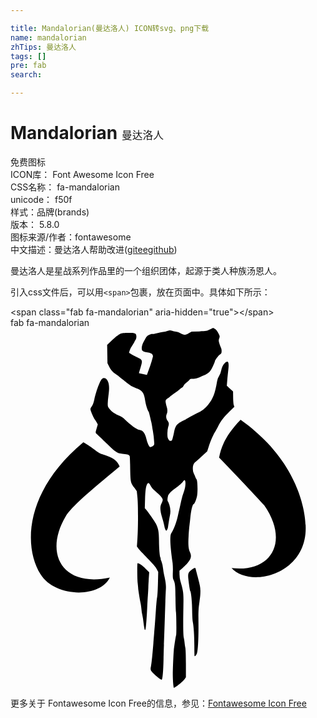```yaml
---

title: Mandalorian(曼达洛人) ICON转svg、png下载
name: mandalorian
zhTips: 曼达洛人
tags: []
pre: fab
search: 

---
```


# Mandalorian  <small style="font-size: 60%;font-weight: 100">曼达洛人</small>


<div class="detail-page">
<p>
<span><span class="badge-success badge">免费图标</span> </span>
<br/>
<span>
ICON库：
<span class="badge-secondary badge">Font Awesome Icon Free</span> 
</span>
<br/>
<span>
CSS名称：
<span class="badge-secondary badge">fa-mandalorian</span> 
</span>
<br/>
<span>
unicode：
<span class="badge-secondary badge">f50f</span> 
<copy-btn content='f50f' btn-title=""></copy-btn>
<copy-btn :content='String.fromCodePoint(parseInt("f50f", 16))' btn-title="复制U"></copy-btn>
</span><br/><span>样式：<span class="badge-light badge">品牌(brands)</span></span>
<br/>
<span>
版本：
<span class="badge-secondary badge">5.8.0</span> 
</span>
<br/>
<span>图标来源/作者：<span class="badge-light badge">fontawesome</span></span> 
<br/>
<span class="zh-detail">中文描述：<span class="badge-primary badge">曼达洛人</span><span class="help-link"><span>帮助改进</span>(<a href="https://gitee.com/liuwave/icon-helper/edit/master/json/fontawesome/brands/mandalorian.json" target="_blank" rel="noopener noreferrer">gitee</a><a href="https://github.com/liuwave/icon-helper/edit/master/json/fontawesome/brands/mandalorian.json" target="_blank" rel="noopener noreferrer">github</a></span>)</span><br/>
</p>
</div><div class="description description alert alert-light">曼达洛人是星战系列作品里的一个组织团体，起源于类人种族汤恩人。</div>
<div class="alert alert-dark">
  <i class="fab fa-mandalorian fa-xs"></i>
  <i class="fab fa-mandalorian fa-sm"></i>
  <i class="fab fa-mandalorian fa-lg"></i>
  <i class="fab fa-mandalorian fa-2x"></i>
  <i class="fab fa-mandalorian fa-3x"></i>
  <i class="fab fa-mandalorian fa-5x"></i>
  <i class="fab fa-mandalorian fa-7x"></i>
</div>
<div>
  <p>引入css文件后，可以用<code>&lt;span&gt;</code>包裹，放在页面中。具体如下所示：    
  </p>
  <div class="alert alert-primary" style="font-size: 14px">
    &lt;span class="fab fa-mandalorian" aria-hidden="true"&gt;&lt;/span&gt;
    <copy-btn content='<span class="fab fa-mandalorian" aria-hidden="true"></span>'></copy-btn>
  </div>
  <div class="alert alert-secondary">
    <i class="fab fa-mandalorian"
    style="font-size: 24px"
    aria-hidden="true"></i> fab fa-mandalorian
    <copy-btn content="fab fa-mandalorian" btn-title="复制图标名称"></copy-btn>
  </div>
</div>
<div id="svg" class="svg-wrap">
<svg xmlns="http://www.w3.org/2000/svg" viewBox="0 0 448 512"><path d="M232.27 511.89c-1-3.26-1.69-15.83-1.39-24.58.55-15.89 1-24.72 1.4-28.76.64-6.2 2.87-20.72 3.28-21.38.6-1 .4-27.87-.24-33.13-.31-2.58-.63-11.9-.69-20.73-.13-16.47-.53-20.12-2.73-24.76-1.1-2.32-1.23-3.84-1-11.43a92.38 92.38 0 0 0-.34-12.71c-2-13-3.46-27.7-3.25-33.9s.43-7.15 2.06-9.67c3.05-4.71 6.51-14 8.62-23.27 2.26-9.86 3.88-17.18 4.59-20.74a109.54 109.54 0 0 1 4.42-15.05c2.27-6.25 2.49-15.39.37-15.39-.3 0-1.38 1.22-2.41 2.71s-4.76 4.8-8.29 7.36c-8.37 6.08-11.7 9.39-12.66 12.58s-1 7.23-.16 7.76c.34.21 1.29 2.4 2.11 4.88a28.83 28.83 0 0 1 .72 15.36c-.39 1.77-1 5.47-1.46 8.23s-1 6.46-1.25 8.22a9.85 9.85 0 0 1-1.55 4.26c-1 1-1.14.91-2.05-.53a14.87 14.87 0 0 1-1.44-4.75c-.25-1.74-1.63-7.11-3.08-11.93-3.28-10.9-3.52-16.15-1-21a14.24 14.24 0 0 0 1.67-4.61c0-2.39-2.2-5.32-7.41-9.89-7-6.18-8.63-7.92-10.23-11.3-1.71-3.6-3.06-4.06-4.54-1.54-1.78 3-2.6 9.11-3 22l-.34 12.19 2 2.25c3.21 3.7 12.07 16.45 13.78 19.83 3.41 6.74 4.34 11.69 4.41 23.56s.95 22.75 2 24.71c.36.66.51 1.35.34 1.52s.41 2.09 1.29 4.27a38.14 38.14 0 0 1 2.06 9 91 91 0 0 0 1.71 10.37c2.23 9.56 2.77 14.08 2.39 20.14-.2 3.27-.53 11.07-.73 17.32-1.31 41.76-1.85 58-2 61.21-.12 2-.39 11.51-.6 21.07-.36 16.3-1.3 27.37-2.42 28.65-.64.73-8.07-4.91-12.52-9.49-3.75-3.87-4-4.79-2.83-9.95.7-3 2.26-18.29 3.33-32.62.36-4.78.81-10.5 1-12.71.83-9.37 1.66-20.35 2.61-34.78.56-8.46 1.33-16.44 1.72-17.73s.89-9.89 1.13-19.11l.43-16.77-2.26-4.3c-1.72-3.28-4.87-6.94-13.22-15.34-6-6.07-11.84-12.3-12.91-13.85l-1.95-2.81.75-10.9c1.09-15.71 1.1-48.57 0-59.06l-.89-8.7-3.28-4.52c-5.86-8.08-5.8-7.75-6.22-33.27-.1-6.07-.38-11.5-.63-12.06-.83-1.87-3.05-2.66-8.54-3.05-8.86-.62-11-1.9-23.85-14.55-6.15-6-12.34-12-13.75-13.19-2.81-2.42-2.79-2-.56-9.63l1.35-4.65-1.69-3a32.22 32.22 0 0 0-2.59-4.07c-1.33-1.51-5.5-10.89-6-13.49a4.24 4.24 0 0 1 .87-3.9c2.23-2.86 3.4-5.68 4.45-10.73 2.33-11.19 7.74-26.09 10.6-29.22 3.18-3.47 7.7-1 9.41 5 1.34 4.79 1.37 9.79.1 18.55a101.2 101.2 0 0 0-1 11.11c0 4 .19 4.69 2.25 7.39 3.33 4.37 7.73 7.41 15.2 10.52a18.67 18.67 0 0 1 4.72 2.85c11.17 10.72 18.62 16.18 22.95 16.85 5.18.8 8 4.54 10 13.39 1.31 5.65 4 11.14 5.46 11.14a9.38 9.38 0 0 0 3.33-1.39c2-1.22 2.25-1.73 2.25-4.18a132.88 132.88 0 0 0-2-17.84c-.37-1.66-.78-4.06-.93-5.35s-.61-3.85-1-5.69c-2.55-11.16-3.65-15.46-4.1-16-1.55-2-4.08-10.2-4.93-15.92-1.64-11.11-4-14.23-12.91-17.39A43.15 43.15 0 0 1 165.24 78c-1.15-1-4-3.22-6.35-5.06s-4.41-3.53-4.6-3.76a22.7 22.7 0 0 0-2.69-2c-6.24-4.22-8.84-7-11.26-12l-2.44-5-.22-13-.22-13 6.91-6.55c3.95-3.75 8.48-7.35 10.59-8.43 3.31-1.69 4.45-1.89 11.37-2 8.53-.19 10.12 0 11.66 1.56s1.36 6.4-.29 8.5a6.66 6.66 0 0 0-1.34 2.32c0 .58-2.61 4.91-5.42 9a30.39 30.39 0 0 0-2.37 6.82c20.44 13.39 21.55 3.77 14.07 29L194 66.92c3.11-8.66 6.47-17.26 8.61-26.22.29-7.63-12-4.19-15.4-8.68-2.33-5.93 3.13-14.18 6.06-19.2 1.6-2.34 6.62-4.7 8.82-4.15.88.22 4.16-.35 7.37-1.28a45.3 45.3 0 0 1 7.55-1.68 29.57 29.57 0 0 0 6-1.29c3.65-1.11 4.5-1.17 6.35-.4a29.54 29.54 0 0 0 5.82 1.36 18.18 18.18 0 0 1 6 1.91 22.67 22.67 0 0 0 5 2.17c2.51.68 3 .57 7.05-1.67l4.35-2.4L268.32 5c10.44-.4 10.81-.47 15.26-2.68L288.16 0l2.46 1.43c1.76 1 3.14 2.73 4.85 6 2.36 4.51 2.38 4.58 1.37 7.37-.88 2.44-.89 3.3-.1 6.39a35.76 35.76 0 0 0 2.1 5.91 13.55 13.55 0 0 1 1.31 4c.31 4.33 0 5.3-2.41 6.92-2.17 1.47-7 7.91-7 9.34a14.77 14.77 0 0 1-1.07 3c-5 11.51-6.76 13.56-14.26 17-9.2 4.2-12.3 5.19-16.21 5.19-3.1 0-4 .25-4.54 1.26a18.33 18.33 0 0 1-4.09 3.71 13.62 13.62 0 0 0-4.38 4.78 5.89 5.89 0 0 1-2.49 2.91 6.88 6.88 0 0 0-2.45 1.71 67.62 67.62 0 0 1-7 5.38c-3.33 2.34-6.87 5-7.87 6A7.27 7.27 0 0 1 224 100a5.76 5.76 0 0 0-2.13 1.65c-1.31 1.39-1.49 2.11-1.14 4.6a36.45 36.45 0 0 0 1.42 5.88c1.32 3.8 1.31 7.86 0 10.57s-.89 6.65 1.35 9.59c2 2.63 2.16 4.56.71 8.84a33.45 33.45 0 0 0-1.06 8.91c0 4.88.22 6.28 1.46 8.38s1.82 2.48 3.24 2.32c2-.23 2.3-1.05 4.71-12.12 2.18-10 3.71-11.92 13.76-17.08 2.94-1.51 7.46-4 10-5.44s6.79-3.69 9.37-4.91a40.09 40.09 0 0 0 15.22-11.67c7.11-8.79 10-16.22 12.85-33.3a18.37 18.37 0 0 1 2.86-7.73 20.39 20.39 0 0 0 2.89-7.31c1-5.3 2.85-9.08 5.58-11.51 4.7-4.18 6-1.09 4.59 10.87-.46 3.86-1.1 10.33-1.44 14.38l-.61 7.36 4.45 4.09 4.45 4.09.11 8.42c.06 4.63.47 9.53.92 10.89l.82 2.47-6.43 6.28c-8.54 8.33-12.88 13.93-16.76 21.61-1.77 3.49-3.74 7.11-4.38 8-2.18 3.11-6.46 13-8.76 20.26l-2.29 7.22-7 6.49c-3.83 3.57-8 7.25-9.17 8.17-3.05 2.32-4.26 5.15-4.26 10a14.62 14.62 0 0 0 1.59 7.26 42 42 0 0 1 2.09 4.83 9.28 9.28 0 0 0 1.57 2.89c1.4 1.59 1.92 16.12.83 23.22-.68 4.48-3.63 12-4.7 12-1.79 0-4.06 9.27-5.07 20.74-.18 2-.62 5.94-1 8.7s-1 10-1.35 16.05c-.77 12.22-.19 18.77 2 23.15 3.41 6.69.52 12.69-11 22.84l-4 3.49.07 5.19a40.81 40.81 0 0 0 1.14 8.87c4.61 16 4.73 16.92 4.38 37.13-.46 26.4-.26 40.27.63 44.15a61.31 61.31 0 0 1 1.08 7c.17 2 .66 5.33 1.08 7.36.47 2.26.78 11 .79 22.74v19.06l-1.81 2.63c-2.71 3.91-15.11 13.54-15.49 12.29zm29.53-45.11c-.18-.3-.33-6.87-.33-14.59 0-14.06-.89-27.54-2.26-34.45-.4-2-.81-9.7-.9-17.06-.15-11.93-1.4-24.37-2.64-26.38-.66-1.07-3-17.66-3-21.3 0-4.23 1-6 5.28-9.13s4.86-3.14 5.48-.72c.28 1.1 1.45 5.62 2.6 10 3.93 15.12 4.14 16.27 4.05 21.74-.1 5.78-.13 6.13-1.74 17.73-1 7.07-1.17 12.39-1 28.43.17 19.4-.64 35.73-2 41.27-.71 2.78-2.8 5.48-3.43 4.43zm-71-37.58a101 101 0 0 1-1.73-10.79 100.5 100.5 0 0 0-1.73-10.79 37.53 37.53 0 0 1-1-6.49c-.31-3.19-.91-7.46-1.33-9.48-1-4.79-3.35-19.35-3.42-21.07 0-.74-.34-4.05-.7-7.36-.67-6.21-.84-27.67-.22-28.29 1-1 6.63 2.76 11.33 7.43l5.28 5.25-.45 6.47c-.25 3.56-.6 10.23-.78 14.83s-.49 9.87-.67 11.71-.61 9.36-.94 16.72c-.79 17.41-1.94 31.29-2.65 32a.62.62 0 0 1-1-.14zm-87.18-266.59c21.07 12.79 17.84 14.15 28.49 17.66 13 4.29 18.87 7.13 23.15 16.87C111.6 233.28 86.25 255 78.55 268c-31 52-6 101.59 62.75 87.21-14.18 29.23-78 28.63-98.68-4.9-24.68-39.95-22.09-118.3 61-187.66zm210.79 179c56.66 6.88 82.32-37.74 46.54-89.23 0 0-26.87-29.34-64.28-68 3-15.45 9.49-32.12 30.57-53.82 89.2 63.51 92 141.61 92.46 149.36 4.3 70.64-78.7 91.18-105.29 61.71z"/></svg>
</div>
<detail full-name='fa-mandalorian'></detail>
    
<div><p>更多关于  Fontawesome Icon Free的信息，参见：<a target="_blank" href="https://iconhelper.cn/fontawesome.html">Fontawesome Icon Free</a>
</p></div>

